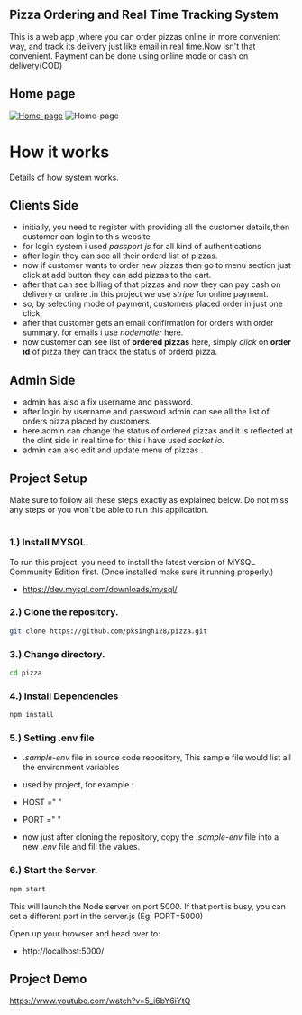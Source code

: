 ## Pizza Ordering and Real Time Tracking System
This is a web app ,where you can order pizzas online in more convenient way, and track its delivery just like email in real time.Now isn't that convenient.
Payment can be done using online mode or cash on delivery(COD)


## Home page
[![Home-page](https://github.com/pksingh128/pizza/blob/master/public/images/home.JPG)](https://www.youtube.com/watch?v=5_i6bY6iYtQ)
![Home-page](https://github.com/pksingh128/pizza/blob/master/public/images/menu.JPG)


# How it works
Details of how system works.
## Clients Side
- initially, you need to register with providing all the customer details,then customer can login to this website
- for login system i used *passport js* for all kind of authentications
- after login they can see all their orderd list of pizzas.
- now if customer wants to order new pizzas then go to menu section just click at add button they can add pizzas to the cart.
- after that can see billing of that pizzas and now they can pay cash on delivery or online .in this project we use *stripe* for online payment.
- so, by selecting mode of payment, customers placed order in just one click. 
- after that customer gets an email confirmation for orders with order summary. for emails i use *nodemailer* here.
- now customer can see list of **ordered pizzas** here, simply *click* on **order id** of pizza they can track the status of orderd pizza.
## Admin Side
- admin has also a fix username and password.
- after login by username and password admin can see all the list of orders pizza placed by customers.
- here admin can change the status of ordered pizzas and it is reflected at the clint side in real time for this i have used *socket io*.
- admin can also edit and update menu of pizzas .



## Project Setup
Make sure to follow all these steps exactly as explained below. Do not miss any steps or you won't be able to run this application.
#

### 1.) Install MYSQL.

 To run this project, you need to install the latest version of MYSQL Community Edition first. (Once installed make sure it running properly.)
   * https://dev.mysql.com/downloads/mysql/<br/>

### 2.) Clone the repository.
```bash
git clone https://github.com/pksingh128/pizza.git
```

### 3.) Change directory.
```bash
cd pizza
```

### 4.) Install Dependencies
```bash
npm install
```

### 5.) Setting .env file

- *.sample-env* file in source code repository, This sample file would list all the environment variables 
- used by project,  for example :
- HOST =" "  
- PORT =" "
                               
 
- now just after cloning the repository, copy the *.sample-env* file into a new *.env* file and fill the values.                
                


### 6.) Start the Server.
```bash
npm start
```
This will launch the Node server on port 5000. If that port is busy, you can set a different port in the server.js (Eg: PORT=5000)

Open up your browser and head over to:

* http://localhost:5000/

## Project Demo
https://www.youtube.com/watch?v=5_i6bY6iYtQ


